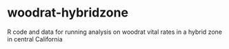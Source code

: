 # woodrat-hybridzone
R code and data for running analysis on woodrat vital rates in a hybrid zone in central California
